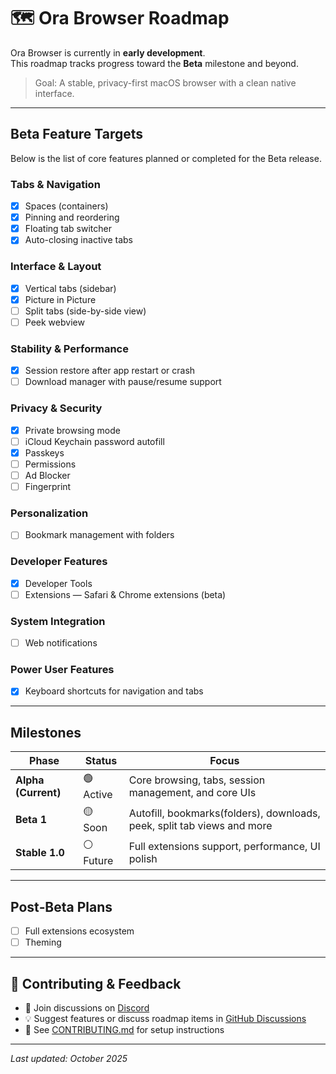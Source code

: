 # 🗺️ Ora Browser Roadmap

Ora Browser is currently in **early development**.  
This roadmap tracks progress toward the **Beta** milestone and beyond.

> Goal: A stable, privacy-first macOS browser with a clean native interface.

---

## Beta Feature Targets

Below is the list of core features planned or completed for the Beta release.

### Tabs & Navigation
- [x] Spaces (containers)
- [x] Pinning and reordering
- [x] Floating tab switcher
- [x] Auto-closing inactive tabs

### Interface & Layout
- [x] Vertical tabs (sidebar)
- [x] Picture in Picture
- [ ] Split tabs (side-by-side view)
- [ ] Peek webview

### Stability & Performance
- [x] Session restore after app restart or crash
- [ ] Download manager with pause/resume support

### Privacy & Security
- [x] Private browsing mode
- [ ] iCloud Keychain password autofill
- [x] Passkeys
- [ ] Permissions
- [ ] Ad Blocker
- [ ] Fingerprint

### Personalization
- [ ] Bookmark management with folders

### Developer Features
- [x] Developer Tools
- [ ] Extensions — Safari & Chrome extensions (beta)

### System Integration
- [ ] Web notifications

### Power User Features
- [x] Keyboard shortcuts for navigation and tabs

---

## Milestones

| Phase | Status | Focus |
|--------|---------|--------|
| **Alpha (Current)** | 🟢 Active | Core browsing, tabs, session management, and core UIs |
| **Beta 1** | 🟡 Soon | Autofill, bookmarks(folders), downloads, peek, split tab views and more |
| **Stable 1.0** | ⚪ Future | Full extensions support, performance, UI polish |

---

## Post‑Beta Plans
- [ ] Full extensions ecosystem
- [ ] Theming

---

## 🤝 Contributing & Feedback
- 💬 Join discussions on [Discord](https://discord.gg/9aZWH52Zjm)  
- 💡 Suggest features or discuss roadmap items in [GitHub Discussions](https://github.com/the-ora/browser/discussions)  
- 📘 See [CONTRIBUTING.md](./CONTRIBUTING.md) for setup instructions

---

_Last updated: October 2025_
